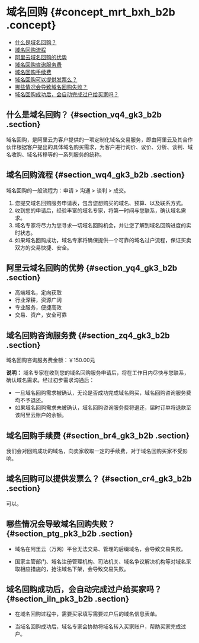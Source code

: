 # 域名回购 {#concept_mrt_bxh_b2b .concept}

-   [什么是域名回购？](cn.zh-CN/常见问题/域名交易/交易方式/域名回购.md#section_vq4_gk3_b2b)
-   [域名回购流程](cn.zh-CN/常见问题/域名交易/交易方式/域名回购.md#section_wq4_gk3_b2b)
-   [阿里云域名回购的优势](cn.zh-CN/常见问题/域名交易/交易方式/域名回购.md#section_yq4_gk3_b2b)
-   [域名回购咨询服务费](cn.zh-CN/常见问题/域名交易/交易方式/域名回购.md#section_zq4_gk3_b2b)
-   [域名回购手续费](cn.zh-CN/常见问题/域名交易/交易方式/域名回购.md#section_br4_gk3_b2b)
-   [域名回购可以提供发票么？](cn.zh-CN/常见问题/域名交易/交易方式/域名回购.md#section_cr4_gk3_b2b)
-   [哪些情况会导致域名回购失败？](cn.zh-CN/常见问题/域名交易/交易方式/域名回购.md#section_ptg_pk3_b2b)
-   [域名回购成功后，会自动完成过户给买家吗？](cn.zh-CN/常见问题/域名交易/交易方式/域名回购.md#section_iln_pk3_b2b)

## 什么是域名回购？ {#section_vq4_gk3_b2b .section}

域名回购，是阿里云为客户提供的一项定制化域名交易服务，即由阿里云及其合作伙伴根据客户提出的具体域名购买需求，为客户进行询价、议价、分析、谈判、域名收购、域名转移等的一系列服务的统称。

## 域名回购流程 {#section_wq4_gk3_b2b .section}

域名回购的一般流程为：申请 \> 沟通 \> 谈判 \> 成交。

1.  您提交域名回购服务申请表，包含您想购买的域名、预算、以及联系方式。
2.  收到您的申请后，经验丰富的域名专家，将第一时间与您联系，确认域名需求。
3.  域名专家将尽力为您寻求一切域名回购机会，并让您了解到域名回购进度的实时状态。
4.  如果域名回购成功，域名专家将确保提供一个可靠的域名过户流程，保证买卖双方的交易快捷、安全。

## 阿里云域名回购的优势 {#section_yq4_gk3_b2b .section}

-   高端域名，定向获取
-   行业深耕，资源广阔
-   专业服务，便捷高效
-   交易、资产，安全可靠

## 域名回购咨询服务费 {#section_zq4_gk3_b2b .section}

域名回购咨询服务费金额：￥150.00元

**说明：** 域名专家在收到您的域名回购服务申请后，将在工作日内尽快与您联系，确认域名需求。经过初步需求沟通后：

-   一旦域名回购需求被确认，无论是否成功完成域名购买，域名回购咨询服务费均不予退还。
-   如果域名回购需求未被确认，域名回购咨询服务费将退还，届时订单将退款至该阿里云账户的余额。

## 域名回购手续费 {#section_br4_gk3_b2b .section}

我们会对回购成功的域名，向卖家收取一定的手续费，对于域名回购买家不受影响。

## 域名回购可以提供发票么？ {#section_cr4_gk3_b2b .section}

可以。

## 哪些情况会导致域名回购失败？ {#section_ptg_pk3_b2b .section}

-   域名在阿里云（万网）平台无法交易、管理的后缀域名，会导致交易失败。

-   国家主管部门、域名注册管理机构、司法机关、域名争议解决机构等对域名采取相应措施的，抢注域名下架，会导致交易失败。


## 域名回购成功后，会自动完成过户给买家吗？ {#section_iln_pk3_b2b .section}

-   在域名回购过程中，需要买家填写需要过户后的域名信息表单。

-   当域名回购成功后，域名专家会协助将域名转入买家账户，帮助买家完成过户。


